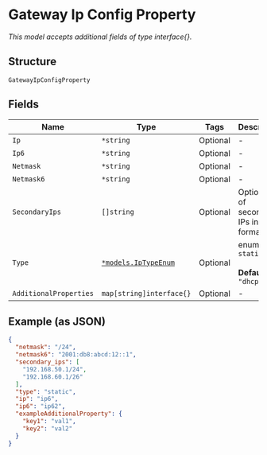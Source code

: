 
# Gateway Ip Config Property

*This model accepts additional fields of type interface{}.*

## Structure

`GatewayIpConfigProperty`

## Fields

| Name | Type | Tags | Description |
|  --- | --- | --- | --- |
| `Ip` | `*string` | Optional | - |
| `Ip6` | `*string` | Optional | - |
| `Netmask` | `*string` | Optional | - |
| `Netmask6` | `*string` | Optional | - |
| `SecondaryIps` | `[]string` | Optional | Optional list of secondary IPs in CIDR format |
| `Type` | [`*models.IpTypeEnum`](../../doc/models/ip-type-enum.md) | Optional | enum: `dhcp`, `static`<br><br>**Default**: `"dhcp"` |
| `AdditionalProperties` | `map[string]interface{}` | Optional | - |

## Example (as JSON)

```json
{
  "netmask": "/24",
  "netmask6": "2001:db8:abcd:12::1",
  "secondary_ips": [
    "192.168.50.1/24",
    "192.168.60.1/26"
  ],
  "type": "static",
  "ip": "ip6",
  "ip6": "ip62",
  "exampleAdditionalProperty": {
    "key1": "val1",
    "key2": "val2"
  }
}
```

